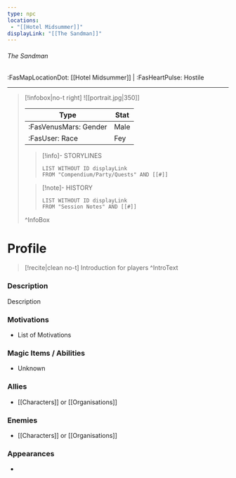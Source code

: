 ```yaml
---
type: npc
locations:
 - "[[Hotel Midsummer]]"
displayLink: "[[The Sandman]]"
---
```

###### The Sandman
<span class="sub2">:FasMapLocationDot: [[Hotel Midsummer]] | :FasHeartPulse: Hostile </span>
___

> [!infobox|no-t right]
> ![[portrait.jpg|350]]
>
> | Type | Stat |
> | ---- | ---- |
> | :FasVenusMars: Gender | Male |
> | :FasUser: Race | Fey |
>
>> [!info]- STORYLINES
>>```dataview
>>LIST WITHOUT ID displayLink
>>FROM "Compendium/Party/Quests" AND [[#]]
>
>>[!note]- HISTORY
>>```dataview
>>LIST WITHOUT ID displayLink
>>FROM "Session Notes" AND [[#]]
>
>^InfoBox

# Profile

> [!recite|clean no-t]
>	Introduction for players
>^IntroText

### Description
Description

### Motivations
- List of Motivations

### Magic Items / Abilities
- Unknown

### Allies
- [[Characters]] or [[Organisations]]

### Enemies
- [[Characters]] or [[Organisations]]

### Appearances
- 